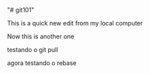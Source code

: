 "# git101" 

This is a quick new edit from my local computer

Now this is another one

testando o git pull

agora testando o rebase
